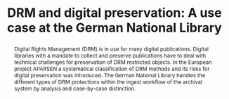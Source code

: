 ---
abstract: "Digital Rights Management (DRM) is in use for many digital publications.
  Digital libraries with a mandate to collect and preserve publications have to deal
  with technical challenges for preservation of DRM restricted objects. In the European
  project APARSEN a systematical classification of DRM methods and its risks for digital
  preservation was introduced. The German National Library handles the different types
  of DRM protections within the ingest workflow of the archival system by analysis
  and case-by-case distinction. \n"
creators:
- Hein, Stefan
- Steinke, Tobias
date: null
document_url: https://services.phaidra.univie.ac.at/api/object/o:378120/download
grand_parent: iPRES
institutions: []
keywords:
- digital rights management
- digital preservation
- deutsche nationalbibliothek
- aparsen
- ingest level
landing_page_url: https://phaidra.univie.ac.at/o:378120
language: eng
layout: publication
license: CC BY-NC-SA 3.0 AT
notes_url: null
parent: iPRES 2014
presentation_url: null
publication_type: paper
size: 236571
source_name: iPRES
title: 'DRM and digital preservation: A use case at the German National Library'
year: 2014
---